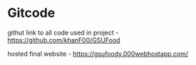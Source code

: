 # Gitcode

githut link to all code used in project - https://github.com/khanF00/GSUFood

hosted final website - https://gsufoody.000webhostapp.com/

